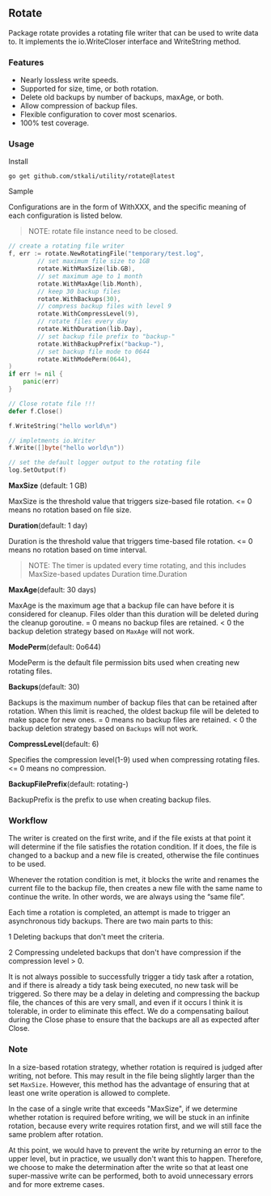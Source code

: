 ## Rotate

Package rotate provides a rotating file writer that can be used to write data to.
It implements the io.WriteCloser interface and WriteString method.



### Features

- Nearly lossless write speeds.
- Supported for size, time, or both rotation.
- Delete old backups by number of backups, maxAge, or both.
- Allow compression of backup files.
- Flexible configuration to cover most scenarios.
- 100% test coverage.



### Usage

Install

```shell
go get github.com/stkali/utility/rotate@latest
```



Sample

Configurations are in the form of WithXXX, and the specific meaning of each configuration is listed below.

> NOTE: rotate file instance need to be closed.

```go
// create a rotating file writer
f, err := rotate.NewRotatingFile("temporary/test.log",
		// set maximum file size to 1GB
		rotate.WithMaxSize(lib.GB),
		// set maximum age to 1 month
		rotate.WithMaxAge(lib.Month),
		// keep 30 backup files
		rotate.WithBackups(30),
		// compress backup files with level 9
		rotate.WithCompressLevel(9),
		// rotate files every day
		rotate.WithDuration(lib.Day),
		// set backup file prefix to "backup-"
		rotate.WithBackupPrefix("backup-"),
		// set backup file mode to 0644
		rotate.WithModePerm(0644),
)
if err != nil {
    panic(err)
}

// Close rotate file !!!
defer f.Close()

f.WriteString("hello world\n")

// impletments io.Writer
f.Write([]byte("hello world\n"))

// set the default logger output to the rotating file
log.SetOutput(f) 
```



**MaxSize** (default: 1 GB) 

MaxSize is the threshold value that triggers size-based file rotation.
<= 0 means no rotation based on file size.

**Duration**(default: 1 day)

Duration is the threshold value that triggers time-based
file rotation.
<= 0 means no rotation based on time interval.

> NOTE:
>   The timer is updated every time rotating, and this includes MaxSize-based updates
>   Duration time.Duration

**MaxAge**(default: 30 days) 

MaxAge is the maximum age that a backup file can have before it is considered for cleanup.
Files older than this duration will be deleted during the cleanup goroutine.
= 0 means no backup files are retained.
< 0 the backup deletion strategy based on `MaxAge` will not work.


**ModePerm**(default: 0o644) 

ModePerm is the default file permission bits used when creating new rotating files.


**Backups**(default: 30) 

Backups is the maximum number of backup files that can be retained after rotation. When this limit is reached, the oldest backup file will be deleted to make space for new ones.
= 0 means no backup files are retained.
< 0 the backup deletion strategy based on `Backups` will not work.


**CompressLevel**(default: 6)

Specifies the compression level(1-9) used when compressing rotating files.
<= 0 means no compression.

**BackupFilePrefix**(default: rotating-)

BackupPrefix is the prefix to use when creating backup files.



### Workflow

The writer is created on the first write, and if the file exists at that point it will determine if the file satisfies the rotation condition. If it does, the file is changed to a backup and a new file is created, otherwise the file continues to be used.

Whenever the rotation condition is met, it blocks the write and renames the current file to the backup file, then creates a new file with the same name to continue the write. In other words, we are always using the “same file”.

Each time a rotation is completed, an attempt is made to trigger an asynchronous tidy backups. There are two main parts to this: 

1 Deleting backups that don't meet the criteria.

2 Compressing undeleted backups that don't have compression if the compression level > 0.

It is not always possible to successfully trigger a tidy task after a rotation, and if there is already a tidy task being executed, no new task will be triggered. So there may be a delay in deleting and compressing the backup file, the chances of this are very small, and even if it occurs I think it is tolerable, in order to eliminate this effect. We do a compensating bailout during the Close phase to ensure that the backups are all as expected after Close. 



### Note 

In a size-based rotation strategy, whether rotation is required is judged after writing, not before. This may result in the file being slightly larger than the set `MaxSize`.  However, this method has the advantage of ensuring that at least one write operation is allowed to complete.

In the case of a single write that exceeds "MaxSize", if we determine whether rotation is required before writing, we will be stuck in an infinite rotation, because every write requires rotation first, and we will still face the same problem after rotation. 

At this point, we would have to prevent the write by returning an error to the upper level, but in practice, we usually don't want this to happen. Therefore, we choose to make the determination after the write so that at least one super-massive write can be performed, both to avoid unnecessary errors and for more extreme cases.








